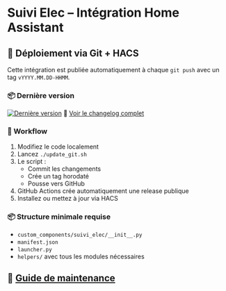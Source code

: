 # Suivi Elec – Intégration Home Assistant

## 🚀 Déploiement via Git + HACS

Cette intégration est publiée automatiquement à chaque `git push` avec un tag `vYYYY.MM.DD-HHMM`.

### 📦 Dernière version

[![Dernière version](https://img.shields.io/github/v/tag/silentiss-jean/suivi_elec?label=version&sort=semver)](https://github.com/silentiss-jean/suivi_elec/releases/latest)
📜 [Voir le changelog complet](https://github.com/silentiss-jean/suivi_elec/releases)

### 🔧 Workflow

1. Modifiez le code localement
2. Lancez `./update_git.sh`
3. Le script :
   - Commit les changements
   - Crée un tag horodaté
   - Pousse vers GitHub
4. GitHub Actions crée automatiquement une release publique
5. Installez ou mettez à jour via HACS

### 📦 Structure minimale requise

- `custom_components/suivi_elec/__init__.py`
- `manifest.json`
- `launcher.py`
- `helpers/` avec tous les modules nécessaires


📘 [Guide de maintenance](MAINTENANCE.md)
---
